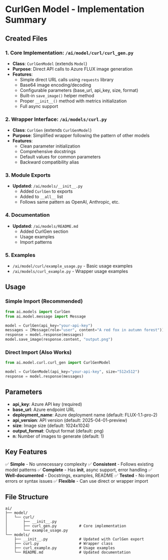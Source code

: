 # CurlGen Model - Implementation Summary

## Created Files

### 1. Core Implementation: `/ai/model/curl/curl_gen.py`
- **Class**: `CurlGenModel` (extends `Model`)
- **Purpose**: Direct API calls to Azure FLUX image generation
- **Features**:
  - Simple direct URL calls using `requests` library
  - Base64 image encoding/decoding
  - Configurable parameters (base_url, api_key, size, format)
  - Built-in `save_image()` helper method
  - Proper `__init__()` method with metrics initialization
  - Full async support

### 2. Wrapper Interface: `/ai/models/curl.py`
- **Class**: `CurlGen` (extends `CurlGenModel`)
- **Purpose**: Simplified wrapper following the pattern of other models
- **Features**:
  - Clean parameter initialization
  - Comprehensive docstrings
  - Default values for common parameters
  - Backward compatibility alias

### 3. Module Exports
- **Updated**: `/ai/models/__init__.py`
  - Added `CurlGen` to exports
  - Added to `__all__` list
  - Follows same pattern as OpenAI, Anthropic, etc.

### 4. Documentation
- **Updated**: `/ai/models/README.md`
  - Added CurlGen section
  - Usage examples
  - Import patterns

### 5. Examples
- `/ai/model/curl/example_usage.py` - Basic usage examples
- `/ai/models/curl_example.py` - Wrapper usage examples

## Usage

### Simple Import (Recommended)
```python
from ai.models import CurlGen
from ai.model.message import Message

model = CurlGen(api_key="your-api-key")
messages = [Message(role="user", content="A red fox in autumn forest")]
response = model.response(messages)
model.save_image(response.content, "output.png")
```

### Direct Import (Also Works)
```python
from ai.model.curl.curl_gen import CurlGenModel

model = CurlGenModel(api_key="your-api-key", size="512x512")
response = model.response(messages)
```

## Parameters

- **api_key**: Azure API key (required)
- **base_url**: Azure endpoint URL
- **deployment_name**: Azure deployment name (default: FLUX-1.1-pro-2)
- **api_version**: API version (default: 2025-04-01-preview)
- **size**: Image size (default: 1024x1024)
- **output_format**: Output format (default: png)
- **n**: Number of images to generate (default: 1)

## Key Features

✅ **Simple** - No unnecessary complexity
✅ **Consistent** - Follows existing model patterns
✅ **Complete** - Has __init__, async support, error handling
✅ **Well-documented** - Docstrings, examples, README
✅ **Tested** - No import errors or syntax issues
✅ **Flexible** - Can use direct or wrapper import

## File Structure
```
ai/
├── model/
│   └── curl/
│       ├── __init__.py
│       ├── curl_gen.py          # Core implementation
│       └── example_usage.py
└── models/
    ├── __init__.py              # Updated with CurlGen export
    ├── curl.py                  # Wrapper class
    ├── curl_example.py          # Usage examples
    └── README.md                # Updated documentation
```
